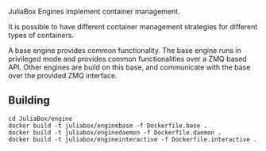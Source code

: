 
JuliaBox Engines implement container management.

It is possible to have different container management strategies for different types of containers.

A base engine provides common functionality. The base engine runs in privileged mode and provides common 
functionalities over a ZMQ based API. Other engines are build on this base, and communicate with the base
over the provided ZMQ interface.


## Building

````
cd JuliaBox/engine
docker build -t juliabox/enginebase -f Dockerfile.base .
docker build -t juliabox/enginedaemon -f Dockerfile.daemon .
docker build -t juliabox/engineinteractive -f Dockerfile.interactive .
````
